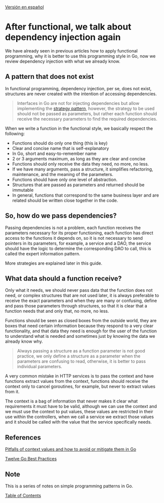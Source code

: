 [Versión en español](README.md)

# After functional, we talk about dependency injection again

We have already seen in previous articles how to apply functional programming, why it is better to use this programming style in Go, now we review dependency injection with what we already know.

## A pattern that does not exist

In functional programming, dependency injection, per se, does not exist, structures are never created with the intention of accessing dependencies.

> Interfaces in Go are not for injecting dependencies but allow implementing the [strategy pattern](../go_di_ioc/README_en.md), however, the strategy to be used should not be passed as parameters, but rather each function should receive the necessary parameters to find the required dependencies.

When we write a function in the functional style, we basically respect the following:

- Functions should do only one thing (this is key)
- Clear and concise name that is self-explanatory
- In Go, short and easy-to-remember name
- 2 or 3 arguments maximum, as long as they are clear and concise
- Functions should only receive the data they need, no more, no less.
- If we have many arguments, pass a structure, it simplifies refactoring, maintenance, and the meaning of the parameters.
- Functions should have only one level of abstraction.
- Structures that are passed as parameters and returned should be immutable
- In general, functions that correspond to the same business layer and are related should be written close together in the code.

## So, how do we pass dependencies?

Passing dependencies is not a problem, each function receives the parameters necessary for its proper functioning, each function has direct access to the functions it depends on, so it is not necessary to send pointers in its parameters, for example, a service and a DAO, the service should have the logic to determine the corresponding DAO to call, this is called the expert information pattern.

More strategies are explained later in this guide.

## What data should a function receive?

Only what it needs, we should never pass data that the function does not need, or complex structures that are not used later, it is always preferable to receive the exact parameters and when they are many or confusing, define and pass those parameters through structures, so that it is clear that a function needs that and only that, no more, no less.

Functions should be seen as closed boxes from the outside world, they are boxes that need certain information because they respond to a very clear functionality, and that data they need is enough for the user of the function to understand what is needed and sometimes just by knowing the data we already know why.

> Always passing a structure as a function parameter is not good practice, we only define a structure as a parameter when the parameters are confusing to read, otherwise, it is better to pass individual parameters.

A very common mistake in HTTP services is to pass the context and have functions extract values from the context, functions should receive the context only to cancel goroutines, for example, but never to extract values from it.

The context is a bag of information that never makes it clear what requirements it must have to be valid, although we can use the context and we must use the context to put values, these values are restricted in their use within the controllers, when we call a service we extract those values and it should be called with the value that the service specifically needs.

## References

[Pitfalls of context values and how to avoid or mitigate them in Go](https://www.calhoun.io/pitfalls-of-context-values-and-how-to-avoid-or-mitigate-them/)

[Twelve Go Best Practices](https://talks.golang.org/2013/bestpractices.slide#1)

## Note

This is a series of notes on simple programming patterns in Go.

[Table of Contents](../README_en.md)

